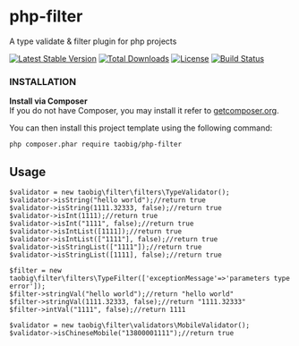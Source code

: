 # php-filter
A type validate &amp; filter plugin for php projects

[![Latest Stable Version](https://poser.pugx.org/taobig/php-filter/v/stable)](https://packagist.org/packages/taobig/php-filter)
[![Total Downloads](https://poser.pugx.org/taobig/php-filter/downloads)](https://packagist.org/packages/taobig/php-filter)
[![License](https://poser.pugx.org/taobig/php-filter/license)](https://packagist.org/packages/taobig/php-filter)
[![Build Status](https://travis-ci.org/taobig/php-filter.svg?branch=master)](https://travis-ci.org/taobig/php-filter)

### INSTALLATION
**Install via Composer**  
If you do not have Composer, you may install it refer to [getcomposer.org](https://getcomposer.org/download/).

You can then install this project template using the following command:
```
php composer.phar require taobig/php-filter

```

## Usage
```
$validator = new taobig\filter\filters\TypeValidator();
$validator->isString("hello world");//return true
$validator->isString(1111.32333, false);//return true
$validator->isInt(1111);//return true
$validator->isInt("1111", false);//return true
$validator->isIntList([1111]);//return true
$validator->isIntList(["1111"], false);//return true
$validator->isStringList(["1111"]);//return true
$validator->isStringList([1111], false);//return true

$filter = new taobig\filter\filters\TypeFilter(['exceptionMessage'=>'parameters type error']);
$filter->stringVal("hello world");//return "hello world"
$filter->stringVal(1111.32333, false);//return "1111.32333"
$filter->intVal("1111", false);//return 1111

$validator = new taobig\filter\validators\MobileValidator();  
$validator->isChineseMobile("13800001111");//return true
```

